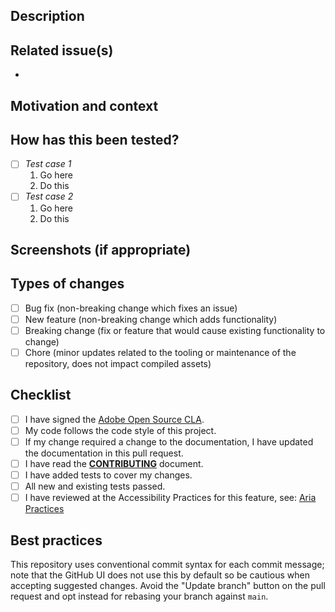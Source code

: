 <!--- Provide a general summary of your changes in the Title above -->

## Description

<!--- Describe your changes in detail -->

## Related issue(s)

<!---
    This project only accepts pull requests related to open issues

    - If suggesting a new feature or change, please discuss it in an issue first.
    - If fixing a bug, there should be an issue describing it with steps to reproduce.
-->

-

## Motivation and context

<!--- Why is this change required? What problem does it solve? -->

## How has this been tested?

<!--- Please describe in detail how you tested your changes. -->
<!--- Include details of your testing environment, and the tests you ran to see how your change affects other areas of the code, etc. -->

-   [ ] _Test case 1_
    1. Go here
    2. Do this
-   [ ] _Test case 2_
    1. Go here
    2. Do this

## Screenshots (if appropriate)

## Types of changes

<!--- What types of changes does your code introduce? Put an `x` in all the boxes that apply: -->

-   [ ] Bug fix (non-breaking change which fixes an issue)
-   [ ] New feature (non-breaking change which adds functionality)
-   [ ] Breaking change (fix or feature that would cause existing functionality to change)
-   [ ] Chore (minor updates related to the tooling or maintenance of the repository, does not impact compiled assets)

## Checklist

<!--- Go over all the following points, and put an `x` in all the boxes that apply.  If you're unsure about any of these, don't hesitate to ask. We're here to help! -->

-   [ ] I have signed the [Adobe Open Source CLA](http://opensource.adobe.com/cla.html).
-   [ ] My code follows the code style of this project.
-   [ ] If my change required a change to the documentation, I have updated the documentation in this pull request.
-   [ ] I have read the **[CONTRIBUTING](<(https://github.com/adobe/spectrum-web-components/blob/main/CONTRIBUTING.md)>)** document.
-   [ ] I have added tests to cover my changes.
-   [ ] All new and existing tests passed.
-   [ ] I have reviewed at the Accessibility Practices for this feature, see: [Aria Practices](https://www.w3.org/TR/wai-aria-practices/)

## Best practices

This repository uses conventional commit syntax for each commit message; note that the GitHub UI does not use this by default so be cautious when accepting suggested changes. Avoid the "Update branch" button on the pull request and opt instead for rebasing your branch against `main`.

